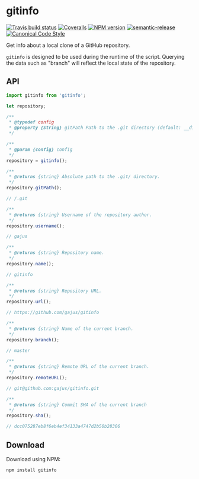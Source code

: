 # gitinfo

[![Travis build status](http://img.shields.io/travis/gajus/gitinfo/master.svg?style=flat-square)](https://travis-ci.org/gajus/gitinfo)
[![Coveralls](https://img.shields.io/coveralls/gajus/gitinfo.svg?style=flat-square)](https://github.com/gajus/gitinfo)
[![NPM version](http://img.shields.io/npm/v/gitinfo.svg?style=flat-square)](https://www.npmjs.org/package/gitinfo)
[![semantic-release](https://img.shields.io/badge/%20%20%F0%9F%93%A6%F0%9F%9A%80-semantic--release-e10079.svg?style=flat-square)](https://github.com/semantic-release/semantic-release)
[![Canonical Code Style](https://img.shields.io/badge/code%20style-canonical-blue.svg?style=flat-square)](https://github.com/gajus/canonical)

Get info about a local clone of a GitHub repository.

`gitinfo` is designed to be used during the runtime of the script. Querying the data such as "branch" will reflect the local state of the repository.

## API

```js
import gitinfo from 'gitinfo';

let repository;

/**
 * @typedef config
 * @property {String} gitPath Path to the .git directory (default: __dirname).
 */

/**
 * @param {config} config
 */
repository = gitinfo();

/**
 * @returns {string} Absolute path to the .git/ directory.
 */
repository.gitPath();

// /.git

/**
 * @returns {string} Username of the repository author.
 */
repository.username();

// gajus

/**
 * @returns {string} Repository name.
 */
repository.name();

// gitinfo

/**
 * @returns {string} Repository URL.
 */
repository.url();

// https://github.com/gajus/gitinfo

/**
 * @returns {string} Name of the current branch.
 */
repository.branch();

// master

/**
 * @returns {string} Remote URL of the current branch.
 */
repository.remoteURL();

// git@github.com:gajus/gitinfo.git

/**
 * @returns {string} Commit SHA of the current branch
 */
repository.sha();

// dcc075287eb8f6eb4ef34133a4747d2b50b28306
```

## Download

Download using NPM:

```sh
npm install gitinfo
```
